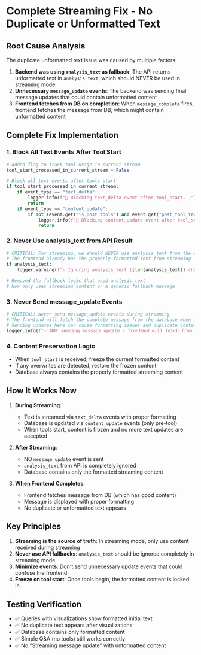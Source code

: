 # Complete Streaming Fix - No Duplicate or Unformatted Text

## Root Cause Analysis

The duplicate unformatted text issue was caused by multiple factors:

1. **Backend was using `analysis_text` as fallback**: The API returns unformatted text in `analysis_text`, which should NEVER be used in streaming mode
2. **Unnecessary `message_update` events**: The backend was sending final message updates that could contain unformatted content
3. **Frontend fetches from DB on completion**: When `message_complete` fires, frontend fetches the message from DB, which might contain unformatted content

## Complete Fix Implementation

### 1. Block All Text Events After Tool Start
```python
# Added flag to track tool usage in current stream
tool_start_processed_in_current_stream = False

# Block all text events after tools start
if tool_start_processed_in_current_stream:
    if event_type == "text_delta":
        logger.info(f"🚫 Blocking text_delta event after tool_start...")
        return
    if event_type == "content_update":
        if not (event.get("is_post_tools") and event.get("post_tool_text")):
            logger.info(f"🚫 Blocking content_update event after tool_start...")
            return
```

### 2. Never Use analysis_text from API Result
```python
# CRITICAL: For streaming, we should NEVER use analysis_text from the API result
# The frontend already has the properly formatted text from streaming
if analysis_text:
    logger.warning(f"⚠️ Ignoring analysis_text ({len(analysis_text)} chars) - using streaming content only")

# Removed the fallback logic that used analysis_text
# Now only uses streaming content or a generic fallback message
```

### 3. Never Send message_update Events
```python
# CRITICAL: Never send message_update events during streaming
# The frontend will fetch the complete message from the database when needed
# Sending updates here can cause formatting issues and duplicate content
logger.info(f"✅ NOT sending message_update - frontend will fetch from DB when needed")
```

### 4. Content Preservation Logic
- When `tool_start` is received, freeze the current formatted content
- If any overwrites are detected, restore the frozen content
- Database always contains the properly formatted streaming content

## How It Works Now

1. **During Streaming**:
   - Text is streamed via `text_delta` events with proper formatting
   - Database is updated via `content_update` events (only pre-tool)
   - When tools start, content is frozen and no more text updates are accepted

2. **After Streaming**:
   - NO `message_update` event is sent
   - `analysis_text` from API is completely ignored
   - Database contains only the formatted streaming content

3. **When Frontend Completes**:
   - Frontend fetches message from DB (which has good content)
   - Message is displayed with proper formatting
   - No duplicate or unformatted text appears

## Key Principles

1. **Streaming is the source of truth**: In streaming mode, only use content received during streaming
2. **Never use API fallbacks**: `analysis_text` should be ignored completely in streaming mode
3. **Minimize events**: Don't send unnecessary update events that could confuse the frontend
4. **Freeze on tool start**: Once tools begin, the formatted content is locked in

## Testing Verification

- ✅ Queries with visualizations show formatted initial text
- ✅ No duplicate text appears after visualizations
- ✅ Database contains only formatted content
- ✅ Simple Q&A (no tools) still works correctly
- ✅ No "Streaming message update" with unformatted content